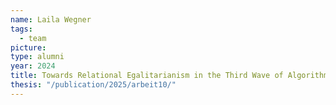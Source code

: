 ```yaml
---
name: Laila Wegner
tags:
  - team
picture:
type: alumni
year: 2024
title: Towards Relational Egalitarianism in the Third Wave of Algorithmic Justice
thesis: "/publication/2025/arbeit10/"
---
```

